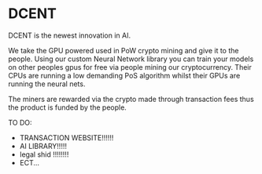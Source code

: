 # DCENT

DCENT is the newest innovation in AI.

We take the GPU powered used in PoW crypto mining and give it to the people. Using our custom Neural Network library you can train your models on other peoples gpus for free
via people mining our cryptocurrency. Their CPUs are running a low demanding PoS algorithm whilst their GPUs are running the neural nets.

The miners are rewarded via the crypto made through transaction fees thus the product is funded by the people.

TO DO:

* TRANSACTION WEBSITE!!!!!!
* AI LIBRARY!!!!!
* legal shid !!!!!!!!
* ECT...

